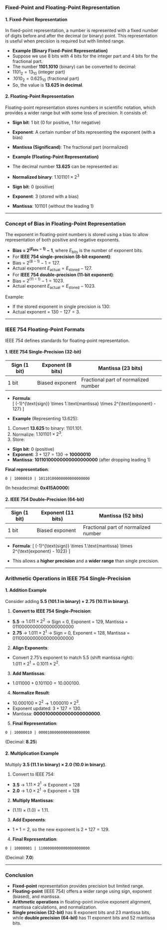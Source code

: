 ### **Fixed-Point and Floating-Point Representation**

#### **1. Fixed-Point Representation**
In fixed-point representation, a number is represented with a fixed number of digits before and after the decimal (or binary) point. This representation is useful when precision is required but with limited range.

- **Example (Binary Fixed-Point Representation)**
- Suppose we use 8 bits with 4 bits for the integer part and 4 bits for the fractional part.
- The number **1101.1010** (binary) can be converted to decimal:
- $1101_2 = 13_{10}$ (integer part)
- $.1010_2 = 0.625_{10}$ (fractional part)
- So, the value is **13.625 in decimal**.

#### **2. Floating-Point Representation**
Floating-point representation stores numbers in scientific notation, which provides a wider range but with some loss of precision. It consists of:
- **Sign bit**: 1 bit (0 for positive, 1 for negative)
- **Exponent**: A certain number of bits representing the exponent (with a bias)
- **Mantissa (Significand)**: The fractional part (normalized)

- **Example (Floating-Point Representation)**
- The decimal number **13.625** can be represented as:
- **Normalized binary**: $1.101101 \times 2^3$
- **Sign bit**: 0 (positive)
- **Exponent**: $3$ (stored with a bias)
- **Mantissa**: 101101 (without the leading 1)

---

### **Concept of Bias in Floating-Point Representation**
The exponent in floating-point numbers is stored using a bias to allow representation of both positive and negative exponents.

- **Bias = $2^{(E_{\text{bits}} - 1)} - 1$**, where $E_{\text{bits}}$ is the number of exponent bits.
- For **IEEE 754 single-precision (8-bit exponent)**:
- Bias = $2^{(8-1)} - 1 = 127$.
- Actual exponent $E_{\text{actual}} = E_{\text{stored}} - 127$.
- For **IEEE 754 double-precision (11-bit exponent)**:
- Bias = $2^{(11-1)} - 1 = 1023$.
- Actual exponent $E_{\text{actual}} = E_{\text{stored}} - 1023$.

Example:
- If the stored exponent in single precision is 130:
- Actual exponent = $130 - 127 = 3$.

---

### **IEEE 754 Floating-Point Formats**
IEEE 754 defines standards for floating-point representation.

#### **1. IEEE 754 Single-Precision (32-bit)**
| Sign (1 bit) | Exponent (8 bits) | Mantissa (23 bits) |
|-------------|------------------|-------------------|
| 1 bit | Biased exponent | Fractional part of normalized number |

- **Formula**:  
\[
(-1)^{\text{sign}} \times 1.\text{mantissa} \times 2^{\text{exponent} - 127}
\]

- **Example** (Representing $13.625$):
1. Convert **13.625** to binary: $1101.101$.
2. Normalize: $1.101101 \times 2^3$.
3. Store:
- **Sign bit**: 0 (positive)
- **Exponent**: $3 + 127 = 130$ → **10000010**
- **Mantissa**: **10110100000000000000000** (after dropping leading 1)

**Final representation**:  
```
0 | 10000010 | 10110100000000000000000
```
(In hexadecimal: **0x415A0000**)

#### **2. IEEE 754 Double-Precision (64-bit)**
| Sign (1 bit) | Exponent (11 bits) | Mantissa (52 bits) |
|-------------|------------------|-------------------|
| 1 bit | Biased exponent | Fractional part of normalized number |

- **Formula**:
\[
(-1)^{\text{sign}} \times 1.\text{mantissa} \times 2^{\text{exponent} - 1023}
\]

- This allows a **higher precision** and a **wider range** than single precision.

---

### **Arithmetic Operations in IEEE 754 Single-Precision**
#### **1. Addition Example**
Consider adding **5.5 (101.1 in binary) + 2.75 (10.11 in binary)**.

1. **Convert to IEEE 754 Single-Precision**:
- **5.5** → $1.011 \times 2^2$ → Sign = 0, Exponent = 129, Mantissa = 01100000000000000000000
- **2.75** → $1.011 \times 2^1$ → Sign = 0, Exponent = 128, Mantissa = 01100000000000000000000

2. **Align Exponents**:
- Convert 2.75’s exponent to match 5.5 (shift mantissa right):  
$1.011 \times 2^1 = 0.1011 \times 2^2$.

3. **Add Mantissas**:
- $1.011000 + 0.101100 = 10.000100$.

4. **Normalize Result**:
- $10.000100 \times 2^2$ → $1.000010 \times 2^3$.
- Exponent updated: $3 + 127 = 130$.
- Mantissa: **00001000000000000000000**.

5. **Final Representation**:  
```
0 | 10000010 | 00001000000000000000000
```
(Decimal: **8.25**)

#### **2. Multiplication Example**
Multiply **3.5 (11.1 in binary) × 2.0 (10.0 in binary)**.

1. Convert to IEEE 754:
- **3.5** → $1.11 \times 2^1$ → Exponent = 128
- **2.0** → $1.0 \times 2^1$ → Exponent = 128

2. **Multiply Mantissas**:
- $(1.11) \times (1.0) = 1.11$.

3. **Add Exponents**:
- $1 + 1 = 2$, so the new exponent is $2 + 127 = 129$.

4. **Final Representation**:
```
0 | 10000001 | 11000000000000000000000
```
(Decimal: **7.0**)

---

### **Conclusion**
- **Fixed-point** representation provides precision but limited range.
- **Floating-point** (IEEE 754) offers a wider range using sign, exponent (biased), and mantissa.
- **Arithmetic operations** in floating-point involve exponent alignment, mantissa calculations, and normalization.
- **Single precision (32-bit)** has 8 exponent bits and 23 mantissa bits, while **double precision (64-bit)** has 11 exponent bits and 52 mantissa bits.
